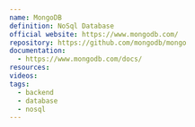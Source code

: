 ```yaml
---
name: MongoDB
definition: NoSql Database
official website: https://www.mongodb.com/
repository: https://github.com/mongodb/mongo
documentation:
  - https://www.mongodb.com/docs/
resources: 
videos: 
tags:
  - backend
  - database
  - nosql
---
```

